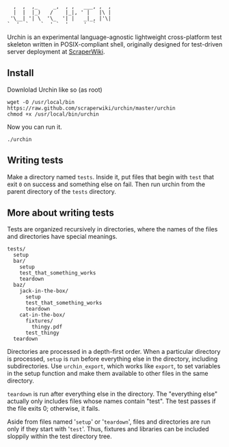 
      ,  ,  ,_     _,  , ,   ___, ,  , 
      |  |  |_)   /    |_|, ' |   |\ | 
     '\__| '| \  '\_  '| |   _|_, |'\| 
    `  '  `    `  ' `  '     '  ` 

Urchin is an experimental language-agnostic lightweight cross-platform test skeleton
written in POSIX-compliant shell, originally designed for test-driven server deployment
at <a href="https://scraperwiki.com">ScraperWiki</a>.

## Install
Downlolad Urchin like so (as root)

    wget -O /usr/local/bin https://raw.github.com/scraperwiki/urchin/master/urchin
    chmod +x /usr/local/bin/urchin

Now you can run it.

    ./urchin

## Writing tests
Make a directory named `tests`. Inside it, put files that begin with `test`
that exit `0` on success and something else on fail. Then run urchin from
the parent directory of the `tests` directory.

## More about writing tests
Tests are organized recursively in directories, where the names of the files
and directories have special meanings.

    tests/
      setup
      bar/
        setup
        test_that_something_works
        teardown
      baz/
        jack-in-the-box/
          setup
          test_that_something_works
          teardown
        cat-in-the-box/
          fixtures/
            thingy.pdf
          test_thingy
      teardown

Directories are processed in a depth-first order. When a particular directory
is processed, `setup` is run before everything else in the directory, including
subdirectories. Use `urchin_export`, which works like `export`, to set variables
in the setup function and make them available to other files in the same
directory.

`teardown` is run after everything else in the directory. The "everything else"
actually only includes files whose names contain "test". The test passes if the
file exits 0; otherwise, it fails.

Aside from files named '`setup`' or '`teardown`', files and directories are run
only if they start with '`test`'. Thus, fixtures and libraries can be included
sloppily within the test directory tree.
